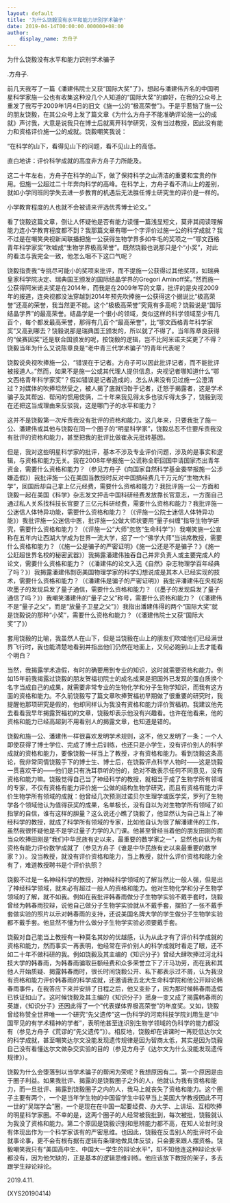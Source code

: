 ```yaml
---
layout: default
title: '为什么饶毅没有水平和能力识别学术骗子'
date: 2019-04-14T00:00:00.000000+08:00
author:
    display_name: 方舟子
---
```


为什么饶毅没有水平和能力识别学术骗子

.方舟子.

前几天我写了一篇《潘建伟院士又获“国际大奖”了》，想起与潘建伟齐名的中国明星科学家施一公也有收集这种没几个人知道的“国际大奖”的癖好，在我的公众号上重发了我写于2009年1月4日的旧文《施一公的“极高荣誉”》。于是乎惹恼了施一公的朋友饶毅，在其公众号上发了篇文章《为什么方舟子不能准确评论施一公的成就》声讨我，大意是说我只在博士后就离开科学研究，没有当过教授，因此没有能力和资格评价施一公的成就。饶毅嘲笑我说：

“在科学的山下，看得见山下的问题，看不见山上的高低。

直白地讲：评价科学成就的高度非方舟子力所能及。

这二十年左右，方舟子在科学的山下，做了保持科学之山清洁的重要和宝贵的作用。但施一公超过二十年奔向科学的高峰。在科学上，方舟子看不清山上的差别，就如小学同班同学失去进一步教育的机遇后无法胜任博士研究生的评价是一样的。

小学教育程度的人也就不会被请来评选优秀博士论文。”

看了饶毅这篇文章，倒让人怀疑他是否有能力读懂一篇浅显短文，莫非其阅读理解能力连小学教育程度都不到？我那篇文章有哪一个字评价过施一公的科学成就？我不过是在嘲笑央视新闻联播把施一公获得生物学界多如牛毛的奖项之一“鄂文西格青年科学家奖”吹嘘成“生物学界极高荣誉”。既然饶毅也说那只是个“小奖”，对此的看法与我完全一致，他怎么咽不下这口气呢？

饶毅指责我“专挑尽可能小的奖项来批评，而不提施一公获得过其他奖项，如瑞典皇家科学院决定、瑞典国王颁发的国际结晶学界的Gregori Aminoff奖。”然而施一公获得阿米诺夫奖是在2014年，而我是在2009年写的文章，批评的是央视2009年的报道，连央视都没法穿越到2014年预先吹捧施一公获得这个据说比“极高荣誉”还高的荣誉，我当然更不能。这个“极极高荣誉”究竟有多高呢？饶毅说是“国际结晶学界”的最高荣誉。结晶学是一个很小的领域，类似这样的科学领域至少有几百个，每个都发最高荣誉，那得有几百个“最高荣誉”，比“鄂文西格青年科学家奖”又高到哪去？饶毅说那是瑞典国王颁发的，所以就了不得了。当年陈章良获得的“侯赛因奖”还是联合国颁发的呢，按饶毅的逻辑，岂不比阿米诺夫奖更了不得？饶毅当年为什么又说陈章良是“老中青三代学术骗子”的青年代表呢？

饶毅说央视吹捧施一公，“错误在于记者。方舟子可以因此批评记者，而不能批评被报道人。”然而，如果不是施一公或其代理人提供信息，央视记者哪知道什么“鄂文西格青年科学家奖”？假如错误是记者造成的，怎么从来没有见过施一公澄清过？对媒体的吹捧坦然受之，被人揭了底就归咎于记者，迁怒于揭露者，这是学术骗子及其帮凶、帮闲的惯用伎俩，二十年来我见得太多也驳斥得太多了，饶毅到现在还把这当成理由来反驳我，这是哪门子的水平和能力？

这并不是饶毅第一次斥责我没有批评的资格和能力。这几年来，只要我批了施一公、潘建伟或其他与饶毅在同一个圈子的“明星科学家”，饶毅总忍不住要斥责我没有批评的资格和能力，甚至把我的批评比做崔永元批转基因。

但是，我对这些明星科学家的批评，基本不涉及专业评价问题，涉及的是事实和逻辑，与资格和能力无关。我在2008年举报施一公谎称全职回国申请国家杰出青年资金，需要什么资格和能力？（参见方舟子《向国家自然科学基金委举报施一公涉嫌造假》）我批评施一公在美国当教授时反对中国搞经费几千万元的“生物大科学”，回国后却自己拿上亿元经费，需要什么资格和能力？我批评施一公一方面和饶毅一起在美国《科学》杂志发文抨击中国科研经费发放靠长官意志，一方面自己通过私人关系找科技长官要了三亿元科研经费，需要什么资格和能力？我批评施一公迷信人体特异功能，需要什么资格和能力？（《评施一公院士迷信人体特异功能》）我批评施一公迷信中医，批评施一公做大师状要用“量子纠缠”指导生物学研究，需要什么资格和能力？（《评施一公“大师”忽悠“生命科学”》）我嘲笑施一公宣称在五年内让西湖大学成为世界一流大学，招了一个“佛学大师”当讲席教授，需要什么资格和能力？（《施一公是骗子的严密证明》《施一公还是不是骗子？》《施一公赶超世界名校的秘密武器》）我揭露潘建伟独吞自己并非负责人或主要完成人的论文，需要什么资格和能力？（《潘建伟的论文入选《自然》杂志物理学百年经典了吗？》）我揭露潘建伟剽窃美国物理学家的科学幻想说成是其本人已经实现的技术，需要什么资格和能力？（《潘建伟是骗子的严密证明》）我批评潘建伟在央视胡吹墨子的发现启发了量子通信，需要什么资格和能力？（《墨子的发现启发了量子通信了吗？》）我嘲笑潘建伟的“量子之父”称号，需要什么资格和能力？（《潘建伟不是“量子之父”，而是“放量子卫星之父”》）我指出潘建伟得的两个“国际大奖”就是饶毅说的那种“小奖”，需要什么资格和能力？（《潘建伟院士又获“国际大奖”了》）

套用饶毅的比喻，我虽然人在山下，但是当饶毅在山上的朋友们吹嘘他们已经满世界飞行时，我也能清楚地看到并指出他们仍然在地面上，又何必跑到山上去才能看个明白？

当然，我揭露学术造假，有时的确要用到专业的知识，这时就需要资格和能力。例如15年前我揭露过饶毅的朋友贺福初院士的成名成果是把国外已发现的蛋白质换个名字当成自己的成果，就需要非常专业的生物化学和分子生物学知识，而我有这方面的资格和能力。不久前饶毅写了篇文章吹捧贺福初早期做了很重要的研究时，我提醒他那项研究是假的，他却同样认为我没有资格和能力评价贺福初。我建议他先去看看我早年揭露贺福初的文章，饶毅却表示他没有兴趣看。也许在他看来，他的资格和能力已经高超到不用看别人的揭露文章，也知道是错的。

饶毅和施一公、潘建伟一样很喜欢发明学术规则，这不，他又发明了一条：一个人即使获得了博士学位、完成了博士后训练，也还只是小学生，没有评价别人的科学成就的资格和能力，要像饶毅一样当上了教授，才有资格和能力。看到饶毅这条高论，我非常同情饶毅手下的博士生、博士后，在饶毅评点科学人物时——这是饶毅一贯喜欢干的——他们是只有洗耳恭听的份的，绝对不敢表示任何不同意见，没有资格和能力嘛。饶毅觉得自己当了神经科学的教授，就相当于成了生物学所有领域的专家，不仅有资格有能力评价施一公做的结构生物学研究，而且有资格有能力评价生物学所有领域的成就：他曾经几次预测过诺贝尔生理学或医学奖，罗列了生物学各个领域他认为值得获奖的成果，名单极长，没有自以为对生物学所有领域了如指掌的自信，谁有这样的胆量？这么说还小瞧了饶毅了，他显然认为自己当上了神经科学的教授，就成了科学所有领域的专家，比如他自认为很了解潘建伟的工作，虽然我很怀疑他是不是学过量子力学的入门课。他甚至曾经当着他的朋友田刚的面当众吹捧田刚是“我们中华民族有史以来，最重要的数学家之一”，显然也自认为有资格有能力评价数学成就了（参见方舟子《谁是中华民族有史以来最重要的数学家？》）。没当教授，就没有评价资格和能力，当上教授，就什么评价资格和能力全有了，难道教授聘书是个评价执照？

饶毅不过是一名神经科学的教授，对神经科学领域的了解当然比一般人强，但是出了神经科学领域，就未必有超过一般人的资格和能力。他对生物化学和分子生物学领域的了解，就不如我。例如在我批评韩春雨做分子生物学实验不戴手套时，饶毅曾经为韩春雨狡辩，说他自己做分子生物学实验就从不戴手套，摆拍了一张不戴手套做实验的照片以示对韩春雨的支持，还说美国名牌大学的学生做分子生物学实验都不戴手套。他显然不懂为什么做分子生物学实验必须要戴手套。

饶毅对自己能当上教授有一种莫名其妙的优越感，认为从此才有了评价科学成就的资格和能力，然而事实一再表明，他经常在评价别人的科学成就时看走了眼，还不如二十年不做科研的我。例如饶毅及其主编的《知识分子》曾经大肆吹捧过河北科技大学的韩春雨，为韩春雨骗取巨额经费和众多荣誉立下了汗马功劳，而在我和其他人开始质疑、揭露韩春雨时，很长时间饶毅公开、私下都表示过不屑，认为我没有资格和能力评价韩春雨的科学成就，还邀请我去北大生命科学院和他公开辩论韩春雨事件，在我答应下来并安排了日程之后，他又变卦了，因为那时候韩春雨造假已铁证如山了。这时候饶毅及其主编的《知识分子》摇身一变又成了揭露韩春雨的英雄，《知识分子》还因此得了一个“代表媒体界极高荣誉”的年度奖。又如，饶毅曾经称赞全世界唯一一个研究“先父遗传”这一伪科学的河南科技学院刘用生是“中国罕见的有学术精神的学者”，表明他甚至连识别生物学领域的伪科学的能力都没有（参见方舟子《荒谬的“先父遗传”》）。相反地，饶毅却在讲课时一再贬低达尔文的科学成就，甚至嘲笑达尔文没能发现遗传规律是因为智商太低，其实是因为饶毅自己没有看懂达尔文做杂交实验的目的（参见方舟子《达尔文为什么没能发现遗传规律》）。

饶毅为什么会堕落到以当学术骗子的帮闲为荣呢？我想原因有二。第一个原因是由于圈子利益。如果我批评、揭露的是饶毅圈子之外的人，他就认为我有资格和能力，而一旦批评、揭露到饶毅圈子之内的人，我马上就丧失了资格和能力。这个圈子主要有两个，一个是当年学生物的中国留学生中较早当上美国大学教授因此不可一世的“吴瑞学会”圈，一个是现在在中国一起要经费、办大学、上讲坛、互相吹捧的明星科学家圈。不幸的是，这两个圈子的人经常被我批到，每次被批，饶毅就认为我没了资格和能力。第二个原因是饶毅识别和思辨能力都不高，在知人论世时没有体现出作为一个科学家该有的严密思维。也因此，饶毅在反击别人的批评时不会就事论事，更不会有根有据有逻辑有条理地做具体反驳，只会要来跟人摆资格。饶毅嘲笑我只有“美国高中生、中国大一学生的辩论水平”，却不知他连这种辩论水平都没有，因为他欠缺的，正是基本的逻辑思维训练。他应该放下教授的架子，多去跟学生辩论辩论。

2019.4.11.

(XYS20190414)

